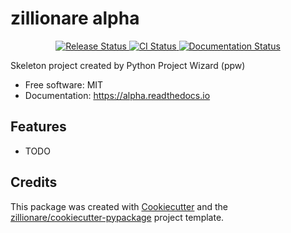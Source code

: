# zillionare alpha


<p align="center">
<a href="https://pypi.python.org/pypi/alpha">
    <img src="https://img.shields.io/pypi/v/alpha.svg"
        alt = "Release Status">
</a>

<a href="https://github.com/zillionare/alpha/actions">
    <img src="https://github.com/zillionare/alpha/actions/workflows/main.yml/badge.svg?branch=release" alt="CI Status">
</a>

<a href="https://alpha.readthedocs.io/en/latest/?badge=latest">
    <img src="https://readthedocs.org/projects/alpha/badge/?version=latest" alt="Documentation Status">
</a>

</p>


Skeleton project created by Python Project Wizard (ppw)


* Free software: MIT
* Documentation: <https://alpha.readthedocs.io>


## Features

* TODO

## Credits

This package was created with [Cookiecutter](https://github.com/audreyr/cookiecutter) and the [zillionare/cookiecutter-pypackage](https://github.com/zillionare/cookiecutter-pypackage) project template.
